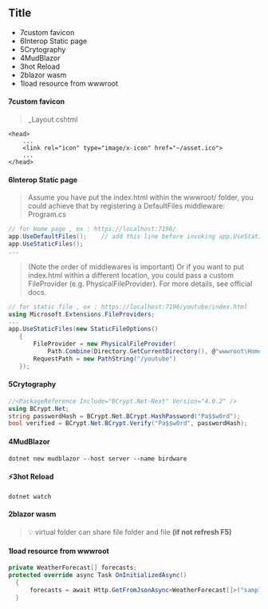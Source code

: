 ## Title
- 7custom favicon
- 6Interop Static page
- 5Crytography
- 4MudBlazor
- 3hot Reload
- 2blazor wasm
- 1load resource from wwwroot
#### 7custom favicon
> _Layout.cshtml
```
<head>
    ...
    <link rel="icon" type="image/x-icon" href="~/asset.ico">
    ...
</head>
```
#### 6Interop Static page
> Assume you have put the index.html within the wwwroot/ folder, you could achieve that by registering a DefaultFiles middleware:
> Program.cs
```cs
// for Home page , ex : https://localhost:7196/
app.UseDefaultFiles();    // add this line before invoking app.UseStaticFiles();
app.UseStaticFiles();
...
```
> (Note the order of middlewares is important)
> Or if you want to put index.html within a different location, you could pass a custom FileProvider (e.g. PhysicalFileProvider). For more details, see official docs.
 ```cs
 // for static file , ex : https://localhost:7196/youtube/index.html
 using Microsoft.Extensions.FileProviders;
 ...
 app.UseStaticFiles(new StaticFileOptions()
    {
        FileProvider = new PhysicalFileProvider(
            Path.Combine(Directory.GetCurrentDirectory(), @"wwwroot\Home")),
        RequestPath = new PathString("/youtube")
    });
 ```
#### 5Crytography
```cs
//<PackageReference Include="BCrypt.Net-Next" Version="4.0.2" />
using BCrypt.Net;
string passwordHash = BCrypt.Net.BCrypt.HashPassword("Pa$$w0rd");
bool verified = BCrypt.Net.BCrypt.Verify("Pa$$w0rd", passwordHash);
```
#### 4MudBlazor
```shell
dotnet new mudblazor --host server --name birdware
```
#### ⚡3hot Reload
```shell
dotnet watch
```
#### 2blazor wasm 
> 💡 virtual folder  can share file folder and file **(if not refresh F5)**
#### 1load resource from wwwroot
```c#
private WeatherForecast[] forecasts;
protected override async Task OnInitializedAsync()
  {
      forecasts = await Http.GetFromJsonAsync<WeatherForecast[]>("sample-data/weather.json");
  }
```
